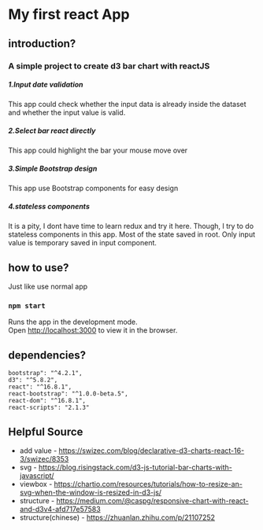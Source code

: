 # My first react App

## introduction?
### A simple project to create d3 bar chart with reactJS
##### 1.Input date validation
This app could check whether the input data is already inside the dataset and whether the input value is valid.
##### 2.Select bar react directly
This app could highlight the bar your mouse move over
##### 3.Simple Bootstrap design
This app use Bootstrap components for easy design
##### 4.stateless components
It is a pity, I dont have time to learn redux and try it here. Though, I try to do stateless components in this app. Most of the state saved in root. Only input value is temporary saved in input component. 

## how to use?
Just like use normal app

### `npm start`

Runs the app in the development mode.<br>
Open [http://localhost:3000](http://localhost:3000) to view it in the browser.

## dependencies?
    bootstrap": "^4.2.1",
    d3": "^5.8.2",
    react": "^16.8.1",
    react-bootstrap": "^1.0.0-beta.5",
    react-dom": "^16.8.1",
    react-scripts": "2.1.3"

## Helpful Source
* add value - https://swizec.com/blog/declarative-d3-charts-react-16-3/swizec/8353
* svg - https://blog.risingstack.com/d3-js-tutorial-bar-charts-with-javascript/
* viewbox - https://chartio.com/resources/tutorials/how-to-resize-an-svg-when-the-window-is-resized-in-d3-js/
* structure - https://medium.com/@caspg/responsive-chart-with-react-and-d3v4-afd717e57583
* structure(chinese) - https://zhuanlan.zhihu.com/p/21107252
